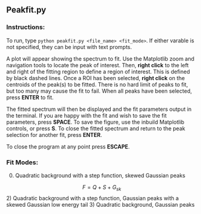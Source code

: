 ## Peakfit.py

### Instructions:
To run, type ```python peakfit.py <file_name> <fit_mode>```.
If either varable is not specified, they can be input with text prompts.

A plot will appear showing the spectrum to fit. Use the Matplotlib zoom and navigation tools to locate the peak of interest.
Then, **right click** to the left and right of the fitting region to define a region of interest. This is defined by black dashed lines.
Once a ROI has been selected, **right click** on the centroids of the peak(s) to be fitted. There is no hard limit of peaks to fit, but too many may cause the fit to fail.
When all peaks have been selected, press **ENTER** to fit.

The fitted spectrum will then be displayed and the fit parameters output in the terminal.
If you are happy with the fit and wish to save the fit parameters, press **SPACE**.
To save the figure, use the inbuild Matplotlib controls, or press **S**.
To close the fitted spectrum and return to the peak selection for another fit, press **ENTER**.

To close the program at any point press **ESCAPE**.


### Fit Modes:

0) Quadratic background with a step function, skewed Gaussian peaks

  $$F = Q+S+G_{sk}$$
2) Quadratic background with a step function, Gaussian peaks with a skewed Gaussian low energy tail
3) Quadratic background, Gaussian peaks

